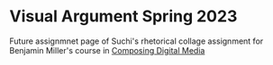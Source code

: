 # Visual Argument Spring 2023
Future assignmnet page of Suchi's rhetorical collage assignment for Benjamin Miller's course in [Composing Digital Media](https://benmiller314.github.io/cdm2023spring/)
